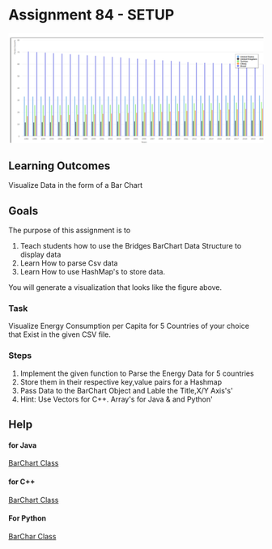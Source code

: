 # Assignment 84 - SETUP

<img src="figures/figure-1.png" alt="Example Simple" width="550px" />

## Learning Outcomes

Visualize Data in the form of a Bar Chart

## Goals

The purpose of this assignment is to
1. Teach students how to use the Bridges BarChart Data Structure to display data
2. Learn How to parse Csv data
3. Learn How to use HashMap's to store data.


You will generate a visualization that looks like the figure above.


### Task
Visualize Energy Consumption per Capita for 5 Countries of your choice that Exist in the given CSV file.

### Steps
1. Implement the given function to Parse the Energy Data for 5 countries
2. Store them in their respective key,value pairs for a Hashmap
3. Pass Data to the BarChart Object and Lable the Title,X/Y Axis's'
4. Hint: Use Vectors for C++. Array's for Java & and Python'

## Help

#### for Java
[BarChart Class](https://bridgesuncc.github.io/doc/java-api/3.4.3-8-g731f2b7/html/)


#### for C++

[BarChart Class](https://bridgesuncc.github.io/doc/cxx-api/3.4.4-32-gf4d4148/html/)

#### For Python

[BarChar Class](https://bridgesuncc.github.io/doc/python-api/3.4.4-26-g1c7f7ad/html/)
